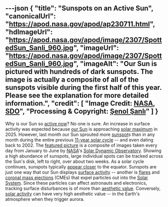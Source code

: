 ---json
{
  "title": "Sunspots on an Active Sun",
  "canonicalUrl": "https://apod.nasa.gov/apod/ap230711.html",
  "hdImageUrl": "https://apod.nasa.gov/apod/image/2307/SpottedSun_Sanli_960.jpg",
  "imageUrl": "https://apod.nasa.gov/apod/image/2307/SpottedSun_Sanli_960.jpg",
  "imageAlt": "Our Sun is pictured with hundreds of dark sunspots. The image is actually a composite of all of the sunspots visible during the first half of this year. Please see the explanation for more detailed information.",
  "credit": [
    "Image Credit: [NASA](https://www.nasa.gov/), [SDO](https://sdo.gsfc.nasa.gov/)",
    "Processing & Copyright: [Şenol Şanlı](https://www.instagram.com/snlsanli/)"
  ]
}
---

Why is our Sun so [active now](https://spaceweather.com/images2023/02jul23/sunspotcounts.jpg)? No one is sure. An increase in surface activity was expected because [our Sun](https://solarsystem.nasa.gov/solar-system/sun/overview/) is approaching [solar maximum](https://en.wikipedia.org/wiki/Solar_maximum) in 2025. However, last month our Sun sprouted more [sunspot](https://apod.nasa.gov/apod/ap230517.html)s than in any month during the entire previous [11-year solar cycle](https://www.livescience.com/33345-solar-cycle-sun-activity.html) -- and even dating back to 2002. The [featured picture](https://www.instagram.com/p/CuZ1M4MoYx6/) is a composite of images taken every day from January to June by [NASA](https://www.nasa.gov/)'s [Solar Dynamic Observatory](https://www.nasa.gov/mission_pages/sdo/main/index.html). Showing a high abundance of sunspots, large individual spots can be tracked across the Sun's disk, left to right, over about two weeks. As a solar cycle continues, sunspots typically [appear closer](https://en.wikipedia.org/wiki/Sp%C3%B6rer%27s_law) to the equator. Sunspots are just one way that our Sun displays [surface activity](https://apod.nasa.gov/apod/ap141022.html) -- another is [flares](https://apod.nasa.gov/apod/ap180902.html) and [coronal mass ejections](https://www.nasa.gov/content/goddard/the-difference-between-flares-and-cmes) (CMEs) that expel particles out into the [Solar System](https://solarsystem.nasa.gov/solar-system/our-solar-system/in-depth/). Since these particles can affect astronauts and electronics, tracking surface disturbances is of more than [aesthetic value](https://i.pinimg.com/originals/19/70/c4/1970c4a0f2b45435436b547c27b54ea7.png). Conversely, [solar activity](https://www.nasa.gov/mission_pages/sunearth/the-heliopedia) can have very high aesthetic value -- in the Earth's atmosphere when they trigger aurora.
